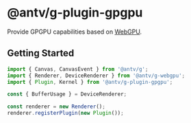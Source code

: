 # @antv/g-plugin-gpgpu

Provide GPGPU capabilities based on [WebGPU](https://www.w3.org/TR/webgpu/).

## Getting Started

```js
import { Canvas, CanvasEvent } from '@antv/g';
import { Renderer, DeviceRenderer } from '@antv/g-webgpu';
import { Plugin, Kernel } from '@antv/g-plugin-gpgpu';

const { BufferUsage } = DeviceRenderer;

const renderer = new Renderer();
renderer.registerPlugin(new Plugin());
```
